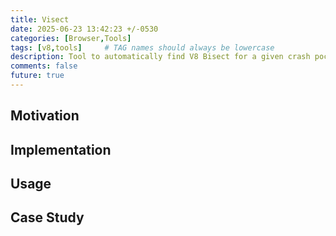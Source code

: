 ```yaml
---
title: Visect
date: 2025-06-23 13:42:23 +/-0530
categories: [Browser,Tools]
tags: [v8,tools]     # TAG names should always be lowercase
description: Tool to automatically find V8 Bisect for a given crash poc.
comments: false
future: true
---
```


## Motivation



## Implementation



## Usage



## Case Study

